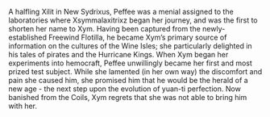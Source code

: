 A halfling Xilit in New Sydrixus, Peffee was a menial assigned to the laboratories where Xsymmalaxitrixz began her journey, and was the first to shorten her name to Xym. Having been captured from the newly-established Freewind Flotilla, he became Xym’s primary source of information on the cultures of the Wine Isles; she particularly delighted in his tales of pirates and the Hurricane Kings. When Xym began her experiments into hemocraft, Peffee unwillingly became her first and most prized test subject. While she lamented (in her own way) the discomfort and pain she caused him, she promised him that he would be the herald of a new age - the next step upon the evolution of yuan-ti perfection. Now banished from the Coils, Xym regrets that she was not able to bring him with her.
